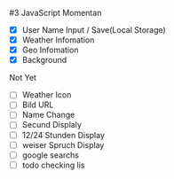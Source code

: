 #3 JavaScript Momentan

- [x] User Name Input / Save(Local Storage)
- [x] Weather Infomation
- [x] Geo Infomation
- [x] Background

Not Yet

- [ ] Weather Icon
- [ ] Bild URL
- [ ] Name Change
- [ ] Secund Displaly
- [ ] 12/24 Stunden Display
- [ ] weiser Spruch Display
- [ ] google searchs
- [ ] todo checking lis
